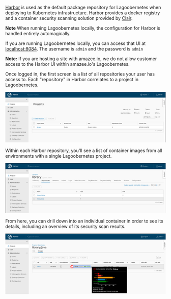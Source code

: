 [Harbor](https://goharbor.io/) is used as the default package repository for Lagoobernetes when deploying to Kubernetes infrastructure. Harbor provides a docker registry and a container security scanning solution provided by [Clair](https://coreos.com/clair/docs/latest/).

**Note** When running Lagoobernetes locally, the configuration for Harbor is handled entirely automagically.

If you are running Lagoobernetes locally, you can access that UI at [localhost:8084](https://localhost:8084/). The username is `admin` and the password is `admin`

**Note:** If you are hosting a site with amazee.io, we do not allow customer access to the Harbor UI within amazee.io's Lagoobernetes.

Once logged in, the first screen is a list of all repositories your user has access to. Each "repository" in Harbor correlates to a project in Lagoobernetes.

![Harbor Projects Overview](projects_overview.png)

Within each Harbor repository, you'll see a list of container images from all environments with a single Lagoobernetes project.

![Harbor Repositories Overview](repositories_overview.png)

From here, you can drill down into an individual container in order to see its details, including an overview of its security scan results.

![Harbor Container Overview](container_overview.png)
